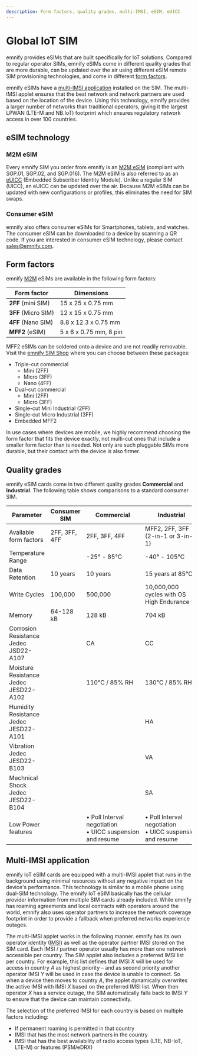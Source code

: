 ```yaml
---
description: Form factors, quality grades, multi-IMSI, eSIM, eUICC
---
```

# Global IoT SIM

emnify provides eSIMs that are built specifically for IoT solutions.
Compared to regular operator SIMs, emnify eSIMs come in different quality grades that are more durable, can be updated over the air using different eSIM remote SIM provisioning technologies, and come in different [form factors](#form-factors).  

emnify eSIMs have a [multi-IMSI application](#multi-imsi-application) installed on the SIM. The multi-IMSI applet ensures that the best network and network partners are used based on the location of the device.
Using this technology, emnify provides a larger number of networks than traditional operators, giving it the largest LPWAN (LTE-M and NB.IoT) footprint which ensures regulatory network access in over 100 countries.  

## eSIM technology

### M2M eSIM

Every emnify SIM you order from emnify is an [M2M eSIM](https://www.gsma.com/esim/remote-sim-provisioning-for-machine-to-machine/) (compliant with SGP.01, SGP.02, and SGP.016).
The M2M eSIM is also referred to as an [eUICC](/glossary#euicc---embedded-universal-integrated-circuit-card) (Embedded Subscriber Identity Module).
Unlike a regular SIM (UICC), an eUICC can be updated over the air.
Because M2M eSIMs can be updated with new configurations or profiles, this eliminates the need for SIM swaps.

### Consumer eSIM

emnify also offers consumer eSIMs for Smartphones, tablets, and watches.
The consumer eSIM can be downloaded to a device by scanning a QR code.
If you are interested in consumer eSIM technology, please contact sales@emnify.com.  

## Form factors

emnify [M2M](#m2m-esim) eSIMs are available in the following form factors:

| Form factor     | Dimensions             |
| --------------- | ---------------------- |
| **2FF** (mini SIM)  | 15 x 25 x 0.75 mm      |
| **3FF** (Micro SIM) | 12 x 15 x 0.75 mm      |
| **4FF** (Nano SIM)  | 8.8 x 12.3 x 0.75 mm   |
| **MFF2** (eSIM)     | 5 x 6 x 0.75 mm, 8 pin |

MFF2 eSIMs can be soldered onto a device and are not readily removable.
Visit the [emnify SIM Shop](https://portal.emnify.com/sim-order) where you can choose between these packages:

- Triple-cut commercial
  - Mini (2FF)
  - Micro (3FF)
  - Nano (4FF)
- Dual-cut commercial
  - Mini (2FF)
  - Micro (3FF)
- Single-cut Mini Industrial (2FF)
- Single-cut Micro Industrial (3FF)
- Embedded MFF2

In use cases where devices are mobile, we highly recommend choosing the form factor that fits the device exactly, not multi-cut ones that include a smaller form factor than is needed.
Not only are such pluggable SIMs more durable, but their contact with the device is also firmer.

## Quality grades

emnify eSIM cards come in two different quality grades **Commercial** and **Industrial**.
The following table shows comparisons to a standard consumer SIM.

| Parameter | Consumer SIM | Commercial | Industrial |
| --------- | ------------ | ---------- | ---------- |
| Available form factors | 2FF, 3FF, 4FF | 2FF, 3FF, 4FF |MFF2, 2FF, 3FF (2-in-1 or 3-in-1) |
| Temperature Range | | -25° - 85°C | -40° - 105°C |
| Data Retention | 10 years | 10 years | 15 years at 85°C |
| Write Cycles | 100,000 | 500,000 | 10,000,000 cycles with OS High Endurance |
| Memory | 64-128 kB | 128 kB | 704 kB |
| Corrosion Resistance Jedec JSD22-A107 | | CA | CC |
| Moisture Resistance Jedec JESD22-A102 | | 110°C / 85% RH | 130°C / 85% RH |
| Humidity Resistance Jedec JESD22-A101 | | | HA |
| Vibration Jedec JESD22-B103 | | | VA |
| Mechnical Shock Jedec JESD22-B104 | | | SA |
| Low Power features | | •&nbsp;Poll Interval negotiation •&nbsp;UICC&nbsp;suspension and resume | •&nbsp;Poll Interval negotiation •&nbsp;UICC&nbsp;suspension and resume |

## Multi-IMSI application

emnify IoT eSIM cards are equipped with a multi-IMSI applet that runs in the background using minimal resources without any negative impact on the device's performance.
This technology is similar to a mobile phone using dual-SIM technology.
The emnify IoT eSIM basically has the cellular provider information from multiple SIM cards already included. 
While emnify has roaming agreements and local contracts with operators around the world, emnify also uses operator partners to increase the network coverage footprint in order to provide a fallback when preferred networks experience outages.

The multi-IMSI applet works in the following manner.
emnify has its own operator identity ([IMSI](/glossary#imsi---international-mobile-subscriber-identity)) as well as the operator partner IMSI stored on the SIM card.
Each IMSI / partner operator usually has more than one network accessible per country.
The SIM applet also includes a preferred IMSI list per country.
For example, this list defines that IMSI *X* will be used for access in country *A* as highest priority – and as second priority another operator IMSI *Y* will be used in case the device is unable to connect. 
So when a device then moves to country *A*, the applet dynamically overwrites the active IMSI with IMSI *X* based on the preferred IMSI list.
When then operator *X* has a service outage, the SIM automatically falls back to IMSI *Y* to ensure that the device can maintain connectivity.

The selection of the preferred IMSI for each country is based on multiple factors including:

- If permanent roaming is permitted in that country
- IMSI that has the most network partners in the country
- IMSI that has the best availability of radio access types (LTE, NB-IoT, LTE-M) or features (PSM/eDRX)
